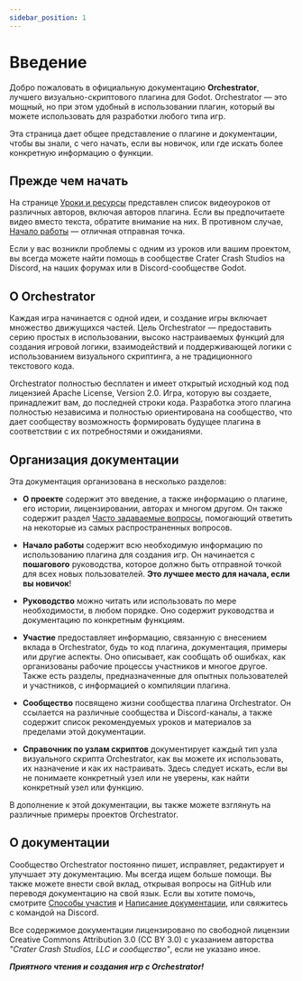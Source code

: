 ```yaml
---
sidebar_position: 1
---
```


# Введение

Добро пожаловать в официальную документацию **Orchestrator**, лучшего визуально-скриптового плагина для Godot.
Orchestrator — это мощный, но при этом удобный в использовании плагин, который вы можете использовать для разработки любого типа игр.

Эта страница дает общее представление о плагине и документации, чтобы вы знали, с чего начать, если вы новичок, или где искать более конкретную информацию о функции.

## Прежде чем начать

На странице [Уроки и ресурсы](../community/tutorials-and-resources) представлен список видеоуроков от различных авторов, включая авторов плагина.
Если вы предпочитаете видео вместо текста, обратите внимание на них.
В противном случае, [Начало работы](../getting-started/introduction) — отличная отправная точка.

Если у вас возникли проблемы с одним из уроков или вашим проектом, вы всегда можете найти помощь в сообществе Crater Crash Studios на Discord, на наших форумах или в Discord-сообществе Godot.

## О Orchestrator

Каждая игра начинается с одной идеи, и создание игры включает множество движущихся частей.
Цель Orchestrator — предоставить серию простых в использовании, высоко настраиваемых функций для создания игровой логики, взаимодействий и поддерживающей логики с использованием визуального скриптинга, а не традиционного текстового кода.

Orchestrator полностью бесплатен и имеет открытый исходный код под лицензией <ExternalLink href="https://www.apache.org/licenses/LICENSE-2.0">Apache License, Version 2.0</ExternalLink>.
Игра, которую вы создаете, принадлежит вам, до последней строки кода.
Разработка этого плагина полностью независима и полностью ориентирована на сообщество, что дает сообществу возможность формировать будущее плагина в соответствии с их потребностями и ожиданиями.

## Организация документации

Эта документация организована в несколько разделов:

* **О проекте** содержит это введение, а также информацию о плагине, его истории, лицензировании, авторах и многом другом.
Он также содержит раздел [Часто задаваемые вопросы](../about/faq), помогающий ответить на некоторые из самых распространенных вопросов.

* **Начало работы** содержит всю необходимую информацию по использованию плагина для создания игр.
Он начинается с **пошагового** руководства, которое должно быть отправной точкой для всех новых пользователей.
**Это лучшее место для начала, если вы новичок**!

* **Руководство** можно читать или использовать по мере необходимости, в любом порядке.
Оно содержит руководства и документацию по конкретным функциям.

* **Участие** предоставляет информацию, связанную с внесением вклада в Orchestrator, будь то код плагина, документация, примеры или другие аспекты.
Оно описывает, как сообщать об ошибках, как организованы рабочие процессы участников и многое другое.
Также есть разделы, предназначенные для опытных пользователей и участников, с информацией о компиляции плагина.

* **Сообщество** посвящено жизни сообщества плагина Orchestrator.
Он ссылается на различные сообщества и Discord-каналы, а также содержит список рекомендуемых уроков и материалов за пределами этой документации.

* **Справочник по узлам скриптов** документирует каждый тип узла визуального скрипта Orchestrator, как вы можете их использовать, их назначение и как их настраивать.
Здесь следует искать, если вы не понимаете конкретный узел или не уверены, как найти конкретный узел или функцию.

В дополнение к этой документации, вы также можете взглянуть на различные <ExternalLink href="https://github.com/Vahera/godot-orchestrator-examples">примеры проектов Orchestrator</ExternalLink>.

## О документации

Сообщество Orchestrator постоянно пишет, исправляет, редактирует и улучшает эту документацию.
Мы всегда ищем больше помощи.
Вы также можете внести свой вклад, открывая вопросы на GitHub или переводя документацию на свой язык.
Если вы хотите помочь, смотрите [Способы участия](../contributing/ways-to-contribute) и [Написание документации](../contributing/writing-documentation), или свяжитесь с командой на <ExternalLink href="https://discord.gg/J3UWtzWSkT">Discord</ExternalLink>.

Все содержимое документации лицензировано по свободной лицензии Creative Commons Attribution 3.0 (<ExternalLink href="https://creativecommons.org/licenses/by/3.0/">CC BY 3.0</ExternalLink>) с указанием авторства *"Crater Crash Studios, LLC и сообщество"*, если не указано иное.

***Приятного чтения и создания игр с Orchestrator!***



